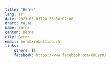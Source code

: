 ```yaml
---
title: "Berne"
lang: fr
date: 2021-05-03T20:35:04+02:00
draft: false
name: Berne
canton: Berne
city: Berne
email: bern@xrebellion.ch 
links:
    others: []
    facebook: https://www.facebook.com/XRBern/
---
```


